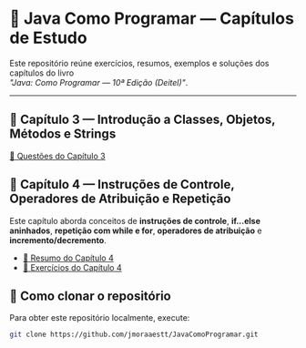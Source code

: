 # 📘 Java Como Programar — Capítulos de Estudo

Este repositório reúne exercícios, resumos, exemplos e soluções dos capítulos do livro  
*"Java: Como Programar — 10ª Edição (Deitel)"*.

---

## 📙 Capítulo 3 — Introdução a Classes, Objetos, Métodos e Strings
[📄 Questões do Capítulo 3](./capitulo3/README3.md)

## 📘 Capítulo 4 — Instruções de Controle, Operadores de Atribuição e Repetição

Este capítulo aborda conceitos de **instruções de controle**, **if...else aninhados**, **repetição com while e for**, **operadores de atribuição** e **incremento/decremento**.

- [📄 Resumo do Capítulo 4](./capitulo4/README4.md)  
- [📝 Exercícios do Capítulo 4](./capitulo4/README4_exercicios.md)



## 🚀 Como clonar o repositório

Para obter este repositório localmente, execute:

```bash
git clone https://github.com/jmoraaestt/JavaComoProgramar.git
